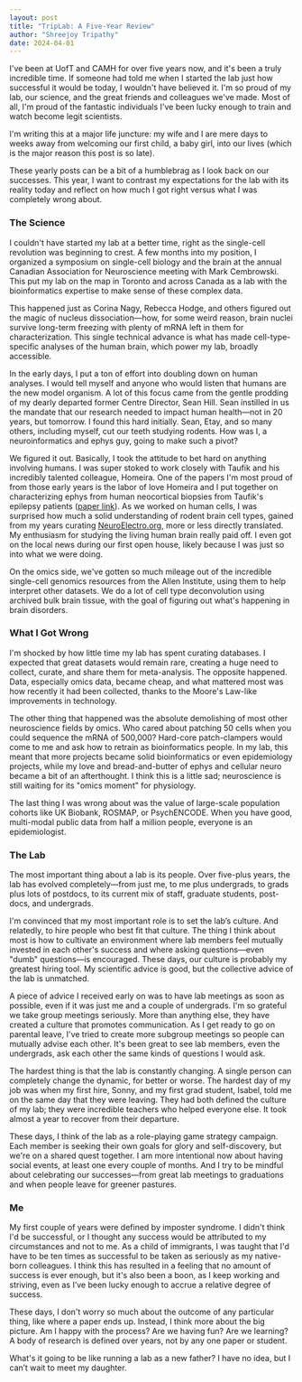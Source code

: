 ```yaml
---
layout: post
title: "TripLab: A Five-Year Review"
author: "Shreejoy Tripathy"
date: 2024-04-01
---
```


I've been at UofT and CAMH for over five years now, and it's been a truly incredible time. If someone had told me when I started the lab just how successful it would be today, I wouldn't have believed it. I'm so proud of my lab, our science, and the great friends and colleagues we've made. Most of all, I'm proud of the fantastic individuals I've been lucky enough to train and watch become legit scientists.

I'm writing this at a major life juncture: my wife and I are mere days to weeks away from welcoming our first child, a baby girl, into our lives (which is the major reason this post is so late).

These yearly posts can be a bit of a humblebrag as I look back on our successes. This year, I want to contrast my expectations for the lab with its reality today and reflect on how much I got right versus what I was completely wrong about.

### The Science

I couldn't have started my lab at a better time, right as the single-cell revolution was beginning to crest. A few months into my position, I organized a symposium on single-cell biology and the brain at the annual Canadian Association for Neuroscience meeting with Mark Cembrowski. This put my lab on the map in Toronto and across Canada as a lab with the bioinformatics expertise to make sense of these complex data.

This happened just as Corina Nagy, Rebecca Hodge, and others figured out the magic of nucleus dissociation—how, for some weird reason, brain nuclei survive long-term freezing with plenty of mRNA left in them for characterization. This single technical advance is what has made cell-type-specific analyses of the human brain, which power my lab, broadly accessible.

In the early days, I put a ton of effort into doubling down on human analyses. I would tell myself and anyone who would listen that humans are the new model organism. A lot of this focus came from the gentle prodding of my dearly departed former Centre Director, Sean Hill. Sean instilled in us the mandate that our research needed to impact human health—not in 20 years, but tomorrow. I found this hard initially. Sean, Etay, and so many others, including myself, cut our teeth studying rodents. How was I, a neuroinformatics and ephys guy, going to make such a pivot?

We figured it out. Basically, I took the attitude to bet hard on anything involving humans. I was super stoked to work closely with Taufik and his incredibly talented colleague, Homeira. One of the papers I'm most proud of from those early years is the labor of love Homeira and I put together on characterizing ephys from human neocortical biopsies from Taufik's epilepsy patients ([paper link](https://www.nature.com/articles/s41467-021-22741-9)). As we worked on human cells, I was surprised how much a solid understanding of rodent brain cell types, gained from my years curating [NeuroElectro.org](https://www.neuroelectro.org), more or less directly translated. My enthusiasm for studying the living human brain really paid off. I even got on the local news during our first open house, likely because I was just so into what we were doing.

On the omics side, we've gotten so much mileage out of the incredible single-cell genomics resources from the Allen Institute, using them to help interpret other datasets. We do a lot of cell type deconvolution using archived bulk brain tissue, with the goal of figuring out what's happening in brain disorders.

### What I Got Wrong

I'm shocked by how little time my lab has spent curating databases. I expected that great datasets would remain rare, creating a huge need to collect, curate, and share them for meta-analysis. The opposite happened. Data, especially omics data, became cheap, and what mattered most was how recently it had been collected, thanks to the Moore's Law-like improvements in technology.

The other thing that happened was the absolute demolishing of most other neuroscience fields by omics. Who cared about patching 50 cells when you could sequence the mRNA of 500,000? Hard-core patch-clampers would come to me and ask how to retrain as bioinformatics people. In my lab, this meant that more projects became solid bioinformatics or even epidemiology projects, while my love and bread-and-butter of ephys and cellular neuro became a bit of an afterthought. I think this is a little sad; neuroscience is still waiting for its "omics moment" for physiology.

The last thing I was wrong about was the value of large-scale population cohorts like UK Biobank, ROSMAP, or PsychENCODE. When you have good, multi-modal public data from half a million people, everyone is an epidemiologist.

### The Lab

The most important thing about a lab is its people. Over five-plus years, the lab has evolved completely—from just me, to me plus undergrads, to grads plus lots of postdocs, to its current mix of staff, graduate students, post-docs, and undergrads.

I'm convinced that my most important role is to set the lab’s culture. And relatedly, to hire people who best fit that culture. The thing I think about most is how to cultivate an environment where lab members feel mutually invested in each other's success and where asking questions—even "dumb" questions—is encouraged. These days, our culture is probably my greatest hiring tool. My scientific advice is good, but the collective advice of the lab is unmatched.

A piece of advice I received early on was to have lab meetings as soon as possible, even if it was just me and a couple of undergrads. I'm so grateful we take group meetings seriously. More than anything else, they have created a culture that promotes communication. As I get ready to go on parental leave, I've tried to create more subgroup meetings so people can mutually advise each other. It's been great to see lab members, even the undergrads, ask each other the same kinds of questions I would ask.

The hardest thing is that the lab is constantly changing. A single person can completely change the dynamic, for better or worse. The hardest day of my job was when my first hire, Sonny, and my first grad student, Isabel, told me on the same day that they were leaving. They had both defined the culture of my lab; they were incredible teachers who helped everyone else. It took almost a year to recover from their departure.

These days, I think of the lab as a role-playing game strategy campaign. Each member is seeking their own goals for glory and self-discovery, but we're on a shared quest together. I am more intentional now about having social events, at least one every couple of months. And I try to be mindful about celebrating our successes—from great lab meetings to graduations and when people leave for greener pastures.

### Me

My first couple of years were defined by imposter syndrome. I didn't think I'd be successful, or I thought any success would be attributed to my circumstances and not to me. As a child of immigrants, I was taught that I'd have to be ten times as successful to be taken as seriously as my native-born colleagues. I think this has resulted in a feeling that no amount of success is ever enough, but it's also been a boon, as I keep working and striving, even as I’ve been lucky enough to accrue a relative degree of success.

These days, I don't worry so much about the outcome of any particular thing, like where a paper ends up. Instead, I think more about the big picture. Am I happy with the process? Are we having fun? Are we learning? A body of research is defined over years, not by any one paper or student.

What's it going to be like running a lab as a new father? I have no idea, but I can’t wait to meet my daughter.
